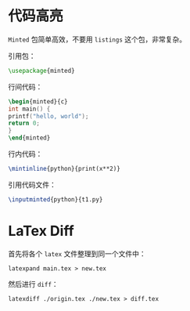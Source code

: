 # 代码高亮

`Minted` 包简单高效，不要用 `listings` 这个包，非常复杂。

引用包：

``` latex
\usepackage{minted}
```

行间代码：

``` latex
\begin{minted}{c}
int main() {
printf("hello, world");
return 0;
}
\end{minted}
```

行内代码：

``` latex
\mintinline{python}{print(x**2)}
```

引用代码文件：

``` latex
\inputminted{python}{t1.py}
```

# LaTex Diff

首先将各个 `latex` 文件整理到同一个文件中：

```shell
latexpand main.tex > new.tex
```

然后进行 `diff`：

```shell
latexdiff ./origin.tex ./new.tex > diff.tex
```